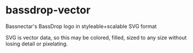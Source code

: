 # bassdrop-vector
Bassnectar's BassDrop logo in styleable+scalable SVG format

SVG is vector data, so this may be colored, filled, sized to any size without losing detail or pixelating. 


